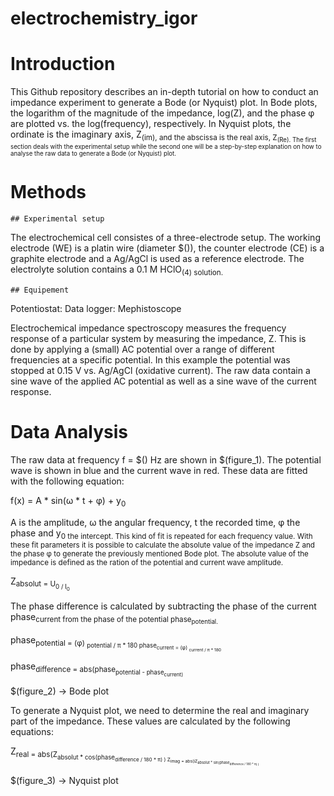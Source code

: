 # electrochemistry_igor


# Introduction

This Github repository describes an in-depth tutorial on how to conduct an impedance experiment to generate a Bode (or Nyquist) plot. 
In Bode plots, the logarithm of the magnitude of the impedance, log(Z), and the phase &phi; are plotted vs. the log(frequency), respectively. In Nyquist plots, the ordinate is the imaginary axis, Z<sub>(im), and the abscissa is the real axis, Z<sub>(Re).
The first section deals with the experimental setup while the second one will be a step-by-step explanation on how to analyse the raw data to generate a Bode (or Nyquist) plot.

# Methods

	## Experimental setup

The electrochemical cell consistes of a three-electrode setup. The working electrode (WE) is a platin wire (diameter $()), the counter electrode (CE) is a graphite electrode and a Ag/AgCl is used as a reference electrode. The electrolyte solution contains a 0.1 M HClO<sub>(4) solution. 

	## Equipement

Potentiostat: 
Data logger: Mephistoscope

Electrochemical impedance spectroscopy measures the frequency response of a particular system by measuring the impedance, Z. This is done by applying a (small) AC potential over a range of different frequencies at a specific potential. In this example the potential was stopped at 0.15 V vs. Ag/AgCl (oxidative current). The raw data contain a sine wave of the applied AC potential as well as a sine wave of the current response.

# Data Analysis

The raw data at frequency f = $() Hz are shown in $(figure_1). The potential wave is shown in blue and the current wave in red. These data are fitted with the following equation:

f(x) = A * sin(&omega; * t + &phi;) + y<sub>0

A is the amplitude, &omega; the angular frequency, t the recorded time, &phi; the phase and y<sub>0 the intercept.
This kind of fit is repeated for each frequency value. With these fit parameters it is possible to calculate the absolute value of the impedance Z and the phase &phi; to generate the previously mentioned Bode plot. The absolute value of the impedance is defined as the ration of the potential and current wave amplitude.

Z<sub>absolut = U<sub>0 / I<sub>0

The phase difference is calculated by subtracting the phase of the current phase<sub>current from the phase of the potential phase<sub>potential.

phase<sub>potential = (&phi;) <sub>potential / &pi; * 180
phase<sub>current = (&phi;) <sub>current  / &pi; * 180

phase<sub>difference = abs(phase<sub>potential - phase<sub>current)

$(figure_2) -> Bode plot

To generate a Nyquist plot, we need to determine the real and imaginary part of the impedance. These values are calculated by the following equations:

Z<sub>real = abs(Z<sub>absolut * cos(phase<sub>difference / 180 * &pi;) )
Z<sub>imag = abs(iZ<sub>absolut * sin(phase<sub>difference / 180 * &pi;) )

$(figure_3) -> Nyquist plot